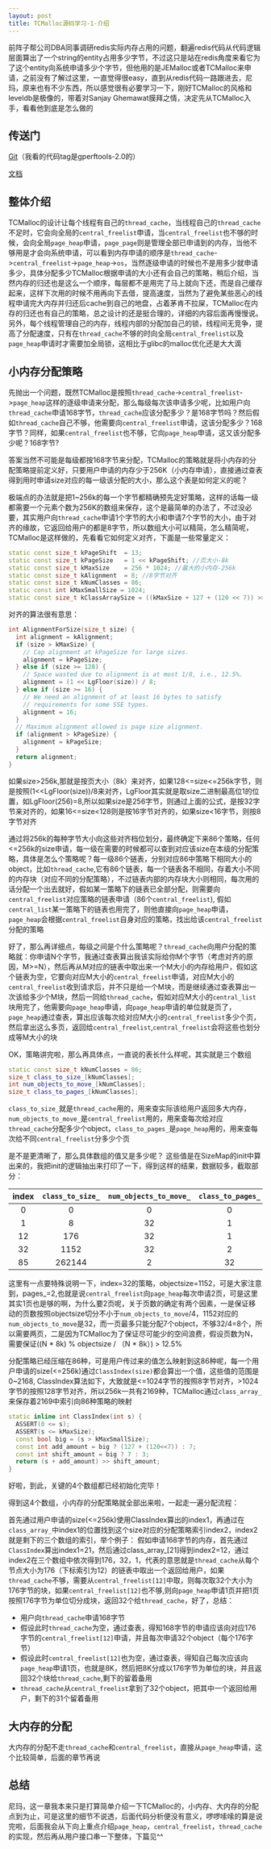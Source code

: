 ```yaml
---
layout: post
title: TCMalloc源码学习-1-介绍
---
```


前阵子帮公司DBA同事调研redis实际内存占用的问题，翻遍redis代码从代码逻辑层面算出了一个string的entity占用多少字节，不过这只是站在redis角度来看它为了这个entity向系统申请多少个字节，但他用的是JEMalloc或者TCMalloc来申请，之前没有了解过这里，一直觉得很easy，直到从redis代码一路跟进去，尼玛，原来也有不少东西，所以感觉很有必要学习一下，刚好TCMalloc的风格和leveldb是极像的，带着对Sanjay Ghemawat膜拜之情，决定先从TCMalloc入手，看看他到底是怎么做的


## 传送门

[Git](https://github.com/gperftools/gperftools)（我看的代码tag是gperftools-2.0的）

[文档](http://google-perftools.googlecode.com/svn/trunk/doc/tcmalloc.html)

## 整体介绍
TCMalloc的设计让每个线程有自己的`thread_cache`，当线程自己的`thread_cache`不足时，它会向全局的`central_freelist`申请，当`central_freelist`也不够的时候，会向全局`page_heap`申请，`page_page`则是管理全部已申请到的内存，当他不够用是才会向系统申请，可以看到内存申请的顺序是`thread_cache`->`central_freelist`->`page_heap`->`os`，当然逐级申请的时候也不是用多少就申请多少，具体分配多少TCMalloc根据申请的大小还有会自己的策略，稍后介绍，当然内存的归还也是这么一个顺序，每层都不是用完了马上就向下还，而是自己缓存起来，这样下次用的时候不用再向下去借，提高速度，当然为了避免某些恶心的线程申请完大内存并归还后cache到自己的地盘，占着茅肯不拉屎，TCMalloc在内存的归还也有自己的策略，总之设计的还是挺合理的，详细的内容后面再慢慢说。另外，每个线程管理自己的内存，线程内部的分配加自己的锁，线程间无竞争，提高了分配速度，只有在`thread_cache`不够的时向全局`central_freelist`以及`page_heap`申请时才需要加全局锁，这相比于glibc的malloc优化还是大大滴

## 小内存分配策略
先抛出一个问题，既然TCMalloc是按照`thread_cache`->`central_freelist`->`page_heap`这样的逐级申请来分配，那么每级每次该申请多少呢，比如用户向`thread_cache`申请168字节，`thread_cache`应该分配多少？是168字节吗？然后假如`thread_cache`自己不够，他需要向`central_freelist`申请，这该分配多少？168字节？同样，如果`central_freelist`也不够，它向`page_heap`申请，这又该分配多少呢？168字节?

答案当然不可能是每级都按168字节来分配，TCMalloc的策略就是将小内存的分配策略提前定义好，只要用户申请的内存少于256K（小内存申请），直接通过查表得到用时申请size对应的每一级该分配的大小，那么这个表是如何定义的呢？

极端点的办法就是把1~256k的每一个字节都精确预先定好策略，这样的话每一级都需要一个元素个数为256K的数组来保存，这个是最简单的办法了，不过没必要，其实用户向`thread_cache`申请1个字节的大小和申请7个字节的大小，由于对齐的缘故，它返回给用户的都是8字节，所以数组大小可以精简，怎么精简呢，TCMalloc是这样做的，先看看它如何定义对齐，下面是一些常量定义：

```cpp
static const size_t kPageShift  = 13;
static const size_t kPageSize   = 1 << kPageShift; //页大小-8k
static const size_t kMaxSize    = 256 * 1024; //最大的小内存-256k
static const size_t kAlignment  = 8; //8字节对齐
static const size_t kNumClasses = 86;
static const int kMaxSmallSize = 1024;
static const size_t kClassArraySize = ((kMaxSize + 127 + (120 << 7)) >> 7) + 1;
```

对齐的算法很有意思：

```cpp
int AlignmentForSize(size_t size) {
  int alignment = kAlignment;
  if (size > kMaxSize) {
    // Cap alignment at kPageSize for large sizes.
    alignment = kPageSize;
  } else if (size >= 128) {
    // Space wasted due to alignment is at most 1/8, i.e., 12.5%.
    alignment = (1 << LgFloor(size)) / 8;
  } else if (size >= 16) {
    // We need an alignment of at least 16 bytes to satisfy
    // requirements for some SSE types.
    alignment = 16;
  }
  // Maximum alignment allowed is page size alignment.
  if (alignment > kPageSize) {
    alignment = kPageSize;
  }
  return alignment;
}
```
如果size>256k,那就是按页大小（8k）来对齐，如果128<=size<=256k字节，则是按照(1<<LgFloor(size))/8来对齐，LgFloor其实就是取size二进制最高位1的位置，如LgFloor(256)=8,所以如果size是256字节，则通过上面的公式，是按32字节来对齐的，如果16<=size<128则是按16字节对齐的，如果size<16字节，则按8字节对齐

通过将256k的每种字节大小向这些对齐档位划分，最终确定下来86个策略，任何<=256k的size申请，每一级在需要的时候都可以查到对应该size在本级的分配策略，具体是怎么个策略呢？每一级86个链表，分别对应86中策略下相同大小的object，比如`thread_cache`,它有86个链表，每一个链表各不相同，存着大小不同的内存块（对应不同的分配策略），不过链表内部的内存块大小则相同，每次用的话分配一个出去就好，假如某一策略下的链表已全部分配，则需要向`central_freelist`对应策略的链表申请（86个`central_freelist`), 假如`central_list`某一策略下的链表也用完了，则他直接向`page_heap`申请，`page_heap`会根据`central_freelist`自身对应的策略，找出给该`central_freelist`分配的策略

好了，那么再详细点，每级之间是个什么策略呢？`thread_cache`向用户分配的策略就：你申请N个字节，我通过查表算出我该实际给你M个字节（考虑对齐的原因，M>=N），然后再从M对应的链表中取出来一个M大小的内存给用户，假如这个链表为空，它要向对应M大小的`central_freelist`申请，对应M大小的`central_freelist`收到请求后，并不只是给一个M块，而是继续通过查表算出一次该给多少个M块，然后一同给`thread_cache`，假如对应M大小的`central_list`块用完了，他需要向`page_heap`申请，向`page_heap`申请的单位就是页了，`page_heap`通过查表，算出应该每次给对应M大小的`central_freelist`多少个页，然后拿出这么多页，返回给`central_freelist`,`central_freelist`会将这些也划分成等M大小的块

OK，策略讲完啦，那么再具体点，一直说的表长什么样呢，其实就是三个数组

```cpp
static const size_t kNumClasses = 86;
size_t class_to_size_[kNumClasses];
int num_objects_to_move_[kNumClasses];
size_t class_to_pages_[kNumClasses];
```
`class_to_size_`就是`thread_cache`用的，用来查实际该给用户返回多大内存，`num_objects_to_move_`是`central_freelist`用的，用来查每次给对应`thread_cache`分配多少个object，`class_to_pages_`是`page_heap`用的，用来查每次给不同`central_freelist`分多少个页

是不是更清晰了，那么具体数组的值又是多少呢？
这些值是在SizeMap的init中算出来的，我把init的逻辑抽出来打印了一下，得到这样的结果，数据较多，截取部分：


|index |`class_to_size_`  |` num_objects_to_move_ `| `class_to_pages_` |
|:----:|:----------------:|:----------------------:|:-----------------:|
|0     |0                 |0                       |0                  |
|1     |8                 |32                      |1                  |
|12    |176               |32                      |1                  |
|32    |1152              |32                      |2                  |
|85    |262144            |2                       |32                 |


这里有一点要特殊说明一下，index=32的策略，objectsize=1152，可是大家注意到，pages_=2,也就是说`central_freelist`向`page_heap`每次申请2页，可是这里其实1页也是够的啊，为什么要2页呢，关于页数的确定有两个因素，一是保证移动的页数按照objectsize切分不小于`num_objects_to_move`/4，1152对应的`num_objects_to_move`是32，而一页最多只能分配7个object，不够32/4=8个，所以需要两页，二是因为TCMalloc为了保证尽可能少的空间浪费，假设页数为N，需要保证((N * 8k) % objectsize / （N * 8k）) > 12.5%
 
分配策略已经压缩在86种，可是用户传过来的值怎么映射到这86种呢，每一个用户申请的size(<=256k)通过`ClassIndex(size)`都会算出一个值，这些值的范围是0~2168, ClassIndex算法如下，大致就是<=1024字节的按照8字节对齐，>1024字节的按照128字节对齐，所以256k一共有2169种，TCMalloc通过`class_array_`来保存着2169中索引向86种策略的映射

```cpp
static inline int ClassIndex(int s) {
  ASSERT(0 <= s);
  ASSERT(s <= kMaxSize);
  const bool big = (s > kMaxSmallSize);
  const int add_amount = big ? (127 + (120<<7)) : 7;
  const int shift_amount = big ? 7 : 3;
  return (s + add_amount) >> shift_amount;
}
```
好啦，到此，关键的4个数组都已经初始化完毕！

得到这4个数组，小内存的分配策略就全部出来啦，一起走一遍分配流程：

首先通过用户申请的size(<=256k)使用ClassIndex算出的index1，再通过在`class_array_`中index1的位置找到这个size对应的分配策略索引index2，index2就是剩下的三个数组的索引，举个例子：
假如申请168字节的内存，首先通过`ClassIndex`算出index1=21，然后通过class_array_[21]得到index2=12，通过index2在三个数组中依次得到176，32，1，代表的意思就是`thread_cache`从每个节点大小为176（下标索引为12）的链表中取出一个返回给用户，如果`thread_cache`不够，需要从`central_freelist[12]`中取，则每次取32个大小为176字节的块，如果`central_freelist[12]`也不够,则向`page_heap`申请1页并把1页按照176字节为单位切分成块，返回32个给`thread_cache`，好了，总结：

* 用户向`thread_cache`申请168字节
* 假设此时`thread_cache`为空，通过查表，得知168字节的申请应该向对应176字节的`central_freelist[12]`申请，并且每次申请32个object（每个176字节）
* 假设此时`central_freelist[12]`也为空，通过查表，得知自己每次应该向`page_heap`申请1页，也就是8K，然后把8K分成以176字节为单位的块，并且返回32个块给`thread_cache`,剩下的留着备用
* `thread_cache`从`central_freelist`拿到了32个object，把其中一个返回给用户，剩下的31个留着备用


## 大内存的分配

大内存的分配不走`thread_cache`和`central_freelist`，直接从`page_heap`申请，这个比较简单，后面的章节再说

## 总结
尼玛，这一章我本来只是打算简单介绍一下TCMalloc的，小内存、大内存的分配点到为止，可是这里的细节不说透，后面代码分析便没有意义，啰啰嗦嗦的算是说完啦，后面我会从下向上重点介绍`page_heap`，`central_freelist`，`thread_cache`的实现，然后再从用户接口串一下整体，下篇见^^
